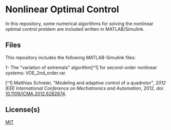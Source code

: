 # Nonlinear Optimal Control

In this repository, some numerical algorithms for solving the nonlinear optimal control problem are included written in MATLAB/Simulink.

## Files

This repository includes the following MATLAB-Simulink files: 

1- The "variation of extremals" algorithm[^1] for second-order nonlinear systems: VOE_2nd_order.rar.


[^1] Matthias Schreier, "Modeling and adaptive control of a quadrotor", *2012 IEEE International Conference on Mechatronics and Automation*, 2012, doi: [10.1109/ICMA.2012.6282874](https://doi.org/10.1109/ICMA.2012.6282874).


## License(s)

[MIT](https://choosealicense.com/licenses/mit/)
